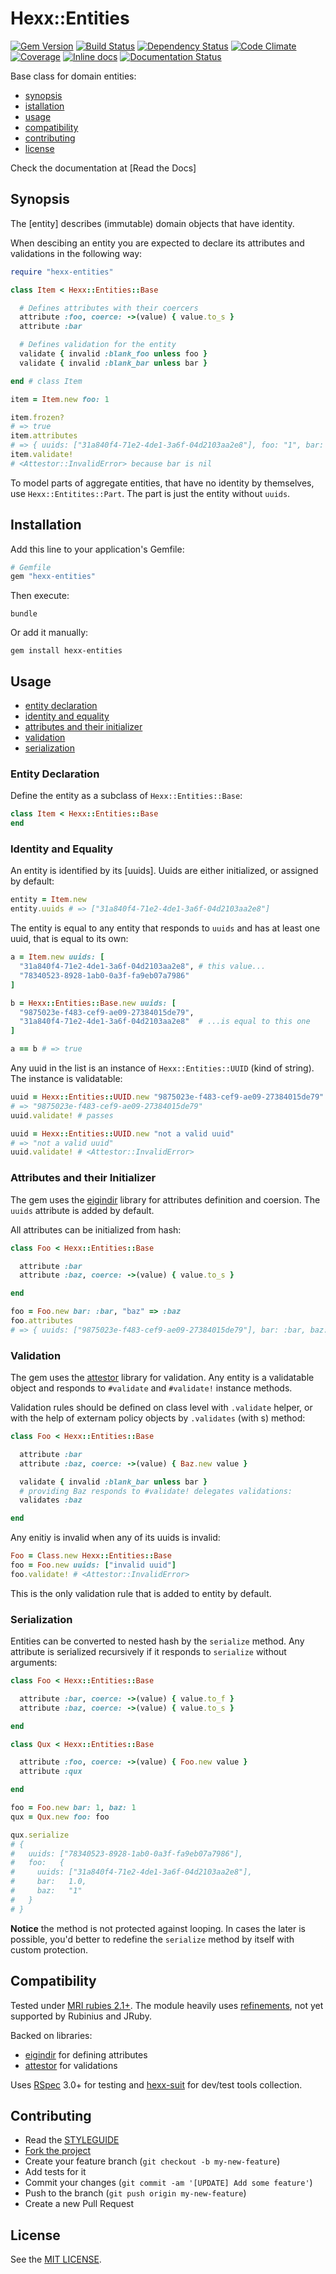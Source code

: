 Hexx::Entities
==============

[![Gem Version](https://img.shields.io/gem/v/hexx-entities.svg?style=flat)][gem]
[![Build Status](https://img.shields.io/travis/nepalez/hexx-entities/master.svg?style=flat)][travis]
[![Dependency Status](https://img.shields.io/gemnasium/nepalez/hexx-entities.svg?style=flat)][gemnasium]
[![Code Climate](https://img.shields.io/codeclimate/github/nepalez/hexx-entities.svg?style=flat)][codeclimate]
[![Coverage](https://img.shields.io/coveralls/nepalez/hexx-entities.svg?style=flat)][coveralls]
[![Inline docs](http://inch-ci.org/github/nepalez/hexx-entities.svg)][inch]
[![Documentation Status](https://readthedocs.org/projects/hexx-entities/badge/?version=latest)][readthedocs]

[codeclimate]: https://codeclimate.com/github/nepalez/hexx-entities
[coveralls]: https://coveralls.io/r/nepalez/hexx-entities
[gem]: https://rubygems.org/gems/hexx-entities
[gemnasium]: https://gemnasium.com/nepalez/hexx-entities
[inch]: https://inch-ci.org/github/nepalez/hexx-entities
[readthedocs]: https://hexx-entities.readthedocs.org
[travis]: https://travis-ci.org/nepalez/hexx-entities

Base class for domain entities:

* [synopsis](#synopsis)
* [istallation](#istallation)
* [usage](#usage)
* [compatibility](#compatibility)
* [contributing](#contributing)
* [license](#license)

Check the documentation at [Read the Docs]

Synopsis
--------

The [entity] describes (immutable) domain objects that have identity.

When descibing an entity you are expected to declare its attributes and
validations in the following way:

```ruby
require "hexx-entities"

class Item < Hexx::Entities::Base

  # Defines attributes with their coercers
  attribute :foo, coerce: ->(value) { value.to_s }
  attribute :bar

  # Defines validation for the entity
  validate { invalid :blank_foo unless foo }
  validate { invalid :blank_bar unless bar }

end # class Item

item = Item.new foo: 1

item.frozen?
# => true
item.attributes
# => { uuids: ["31a840f4-71e2-4de1-3a6f-04d2103aa2e8"], foo: "1", bar: nil }
item.validate!
# <Attestor::InvalidError> because bar is nil
```

To model parts of aggregate entities, that have no identity by themselves,
use `Hexx::Entitites::Part`. The part is just the entity without `uuids`.

Installation
------------

Add this line to your application's Gemfile:

```ruby
# Gemfile
gem "hexx-entities"
```

Then execute:

```
bundle
```

Or add it manually:

```
gem install hexx-entities
```

Usage
-----

* [entity declaration](#declaration)
* [identity and equality](#identity-and-equality)
* [attributes and their initializer](#attributes-and-their-initializer)
* [validation](#validation)
* [serialization](#serialization)

### Entity Declaration

Define the entity as a subclass of `Hexx::Entities::Base`:

```ruby
class Item < Hexx::Entities::Base
end
```

### Identity and Equality

An entity is identified by its [uuids]. Uuids are either initialized,
or assigned by default:

[uuid]: https://en.wikipedia.org/wiki/Universally_unique_identifier

```ruby
entity = Item.new
entity.uuids # => ["31a840f4-71e2-4de1-3a6f-04d2103aa2e8"]
```

The entity is equal to any entity that responds to `uuids` and 
has at least one uuid, that is equal to its own:

```ruby
a = Item.new uuids: [
  "31a840f4-71e2-4de1-3a6f-04d2103aa2e8", # this value...
  "78340523-8928-1ab0-0a3f-fa9eb07a7986"
]

b = Hexx::Entities::Base.new uuids: [
  "9875023e-f483-cef9-ae09-27384015de79",
  "31a840f4-71e2-4de1-3a6f-04d2103aa2e8"  # ...is equal to this one
]

a == b # => true
```

Any uuid in the list is an instance of `Hexx::Entities::UUID` (kind of string).
The instance is validatable:

```ruby
uuid = Hexx::Entities::UUID.new "9875023e-f483-cef9-ae09-27384015de79"
# => "9875023e-f483-cef9-ae09-27384015de79"
uuid.validate! # passes

uuid = Hexx::Entities::UUID.new "not a valid uuid"
# => "not a valid uuid"
uuid.validate! # <Attestor::InvalidError>
```

### Attributes and their Initializer

The gem uses the [eigindir] library for attributes definition and coersion.
The `uuids` attribute is added by default.

All attributes can be initialized from hash:

```ruby
class Foo < Hexx::Entities::Base

  attribute :bar
  attribute :baz, coerce: ->(value) { value.to_s }

end

foo = Foo.new bar: :bar, "baz" => :baz
foo.attributes
# => { uuids: ["9875023e-f483-cef9-ae09-27384015de79"], bar: :bar, baz: "baz" }
```

[eigindir]: https://github.com/nepalez/eigindir

### Validation

The gem uses the [attestor] library for validation. Any entity is
a validatable object and responds to `#validate` and `#validate!` instance
methods.

Validation rules should be defined on class level with `.validate` helper,
or with the help of externam policy objects by `.validates` (with s) method:

```ruby
class Foo < Hexx::Entities::Base

  attribute :bar
  attribute :baz, coerce: ->(value) { Baz.new value }

  validate { invalid :blank_bar unless bar }
  # providing Baz responds to #validate! delegates validations:
  validates :baz

end
```

Any enitiy is invalid when any of its uuids is invalid:

```ruby
Foo = Class.new Hexx::Entities::Base
foo = Foo.new uuids: ["invalid uuid"]
foo.validate! # <Attestor::InvalidError>
```

This is the only validation rule that is added to entity by default.

### Serialization

Entities can be converted to nested hash by the `serialize` method.
Any attribute is serialized recursively if it responds to `serialize` without
arguments:

```ruby
class Foo < Hexx::Entities::Base

  attribute :bar, coerce: ->(value) { value.to_f }
  attribute :baz, coerce: ->(value) { value.to_s }

end

class Qux < Hexx::Entities::Base

  attribute :foo, coerce: ->(value) { Foo.new value }
  attribute :qux

end

foo = Foo.new bar: 1, baz: 1
qux = Qux.new foo: foo

qux.serialize
# {
#   uuids: ["78340523-8928-1ab0-0a3f-fa9eb07a7986"],
#   foo:   {
#     uuids: ["31a840f4-71e2-4de1-3a6f-04d2103aa2e8"],
#     bar:   1.0,
#     baz:   "1"
#   }
# }
```

**Notice** the method is not protected against looping. In cases the later is
possible, you'd better to redefine the `serialize` method by itself with
custom protection.

Compatibility
-------------

Tested under [MRI rubies 2.1+](.travis.yml).
The module heavily uses [refinements], not yet supported by Rubinius and JRuby.

Backed on libraries:
* [eigindir] for defining attributes
* [attestor] for validations

Uses [RSpec] 3.0+ for testing and [hexx-suit] for dev/test tools collection.

[refinements]: http://ruby-doc.org/core-2.1.1/doc/syntax/refinements_rdoc.html
[attestor]:    http://github.com/nepalez/attestor
[eigindir]:    http://github.com/nepalez/eigindir
[RSpec]:       http://rspec.org
[hexx-suit]:   https://github.com/nepalez/hexx-suit

Contributing
------------

* Read the [STYLEGUIDE](config/metrics/STYLEGUIDE)
* [Fork the project](https://github.com/nepalez/hexx-entities)
* Create your feature branch (`git checkout -b my-new-feature`)
* Add tests for it
* Commit your changes (`git commit -am '[UPDATE] Add some feature'`)
* Push to the branch (`git push origin my-new-feature`)
* Create a new Pull Request

License
-------

See the [MIT LICENSE](LICENSE).
